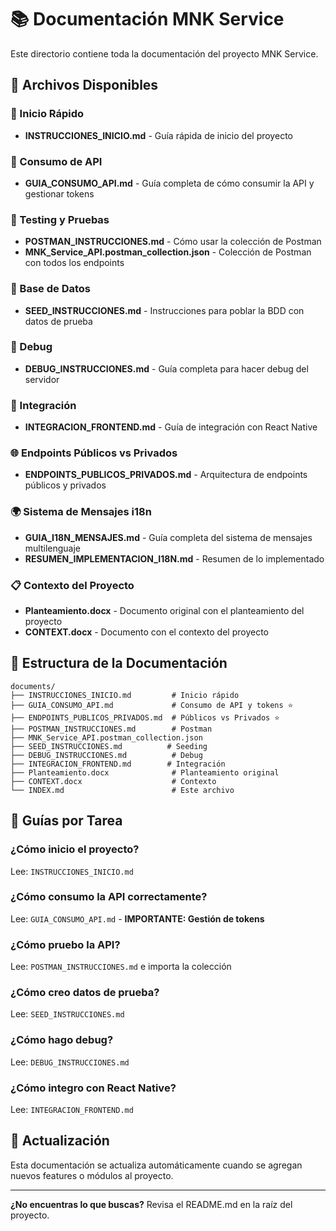 # 📚 Documentación MNK Service

Este directorio contiene toda la documentación del proyecto MNK Service.

## 📄 Archivos Disponibles

### 🚀 Inicio Rápido
- **INSTRUCCIONES_INICIO.md** - Guía rápida de inicio del proyecto

### 📘 Consumo de API
- **GUIA_CONSUMO_API.md** - Guía completa de cómo consumir la API y gestionar tokens

### 🧪 Testing y Pruebas
- **POSTMAN_INSTRUCCIONES.md** - Cómo usar la colección de Postman
- **MNK_Service_API.postman_collection.json** - Colección de Postman con todos los endpoints

### 🌱 Base de Datos
- **SEED_INSTRUCCIONES.md** - Instrucciones para poblar la BDD con datos de prueba

### 🐛 Debug
- **DEBUG_INSTRUCCIONES.md** - Guía completa para hacer debug del servidor

### 🔗 Integración
- **INTEGRACION_FRONTEND.md** - Guía de integración con React Native

### 🌐 Endpoints Públicos vs Privados
- **ENDPOINTS_PUBLICOS_PRIVADOS.md** - Arquitectura de endpoints públicos y privados

### 🌍 Sistema de Mensajes i18n
- **GUIA_I18N_MENSAJES.md** - Guía completa del sistema de mensajes multilenguaje
- **RESUMEN_IMPLEMENTACION_I18N.md** - Resumen de lo implementado

### 📋 Contexto del Proyecto
- **Planteamiento.docx** - Documento original con el planteamiento del proyecto
- **CONTEXT.docx** - Documento con el contexto del proyecto

## 🎯 Estructura de la Documentación

```
documents/
├── INSTRUCCIONES_INICIO.md         # Inicio rápido
├── GUIA_CONSUMO_API.md             # Consumo de API y tokens ⭐
├── ENDPOINTS_PUBLICOS_PRIVADOS.md  # Públicos vs Privados ⭐
├── POSTMAN_INSTRUCCIONES.md        # Postman
├── MNK_Service_API.postman_collection.json
├── SEED_INSTRUCCIONES.md          # Seeding
├── DEBUG_INSTRUCCIONES.md          # Debug
├── INTEGRACION_FRONTEND.md        # Integración
├── Planteamiento.docx              # Planteamiento original
├── CONTEXT.docx                    # Contexto
└── INDEX.md                        # Este archivo
```

## 📌 Guías por Tarea

### ¿Cómo inicio el proyecto?
Lee: `INSTRUCCIONES_INICIO.md`

### ¿Cómo consumo la API correctamente?
Lee: `GUIA_CONSUMO_API.md` - **IMPORTANTE: Gestión de tokens**

### ¿Cómo pruebo la API?
Lee: `POSTMAN_INSTRUCCIONES.md` e importa la colección

### ¿Cómo creo datos de prueba?
Lee: `SEED_INSTRUCCIONES.md`

### ¿Cómo hago debug?
Lee: `DEBUG_INSTRUCCIONES.md`

### ¿Cómo integro con React Native?
Lee: `INTEGRACION_FRONTEND.md`

## 🔄 Actualización

Esta documentación se actualiza automáticamente cuando se agregan nuevos features o módulos al proyecto.

---

**¿No encuentras lo que buscas?** Revisa el README.md en la raíz del proyecto.


